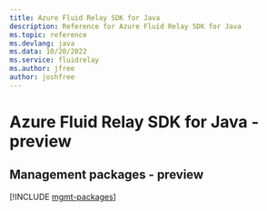 ```yaml
---
title: Azure Fluid Relay SDK for Java
description: Reference for Azure Fluid Relay SDK for Java
ms.topic: reference
ms.devlang: java
ms.data: 10/20/2022
ms.service: fluidrelay
ms.author: jfree
author: joshfree
---
```

# Azure Fluid Relay SDK for Java - preview

## Management packages - preview
[!INCLUDE [mgmt-packages](fluid-relay-mgmt-index.md)]